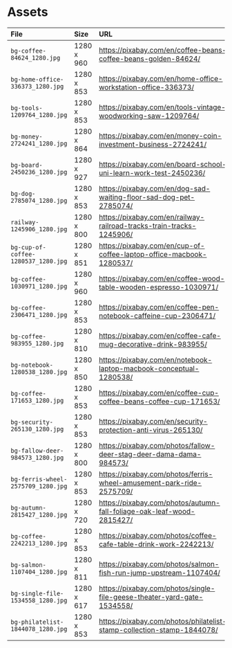 # Assets

File | Size | URL | License
:--- | :--- | :--- | :---
`bg-coffee-84624_1280.jpg` | 1280 x 960 | <https://pixabay.com/en/coffee-beans-coffee-beans-golden-84624/> | CC0 Creative Commons
`bg-home-office-336373_1280.jpg` | 1280 x 853 | <https://pixabay.com/en/home-office-workstation-office-336373/> | CC0 Creative Commons
`bg-tools-1209764_1280.jpg` | 1280 x 853 | <https://pixabay.com/en/tools-vintage-woodworking-saw-1209764/> | CC0 Creative Commons
`bg-money-2724241_1280.jpg` | 1280 x 864 | <https://pixabay.com/en/money-coin-investment-business-2724241/> | CC0 Creative Commons
`bg-board-2450236_1280.jpg` | 1280 x 927 | <https://pixabay.com/en/board-school-uni-learn-work-test-2450236/> | CC0 Creative Commons
`bg-dog-2785074_1280.jpg` | 1280 x 853 | <https://pixabay.com/en/dog-sad-waiting-floor-sad-dog-pet-2785074/> | CC0 Creative Commons
`railway-1245906_1280.jpg` | 1280 x 800 | <https://pixabay.com/en/railway-railroad-tracks-train-tracks-1245906/> | CC0 Creative Commons
`bg-cup-of-coffee-1280537_1280.jpg` | 1280 x 851 | <https://pixabay.com/en/cup-of-coffee-laptop-office-macbook-1280537/> | CC0 Creative Commons
`bg-coffee-1030971_1280.jpg` | 1280 x 960 | <https://pixabay.com/en/coffee-wood-table-wooden-espresso-1030971/> | CC0 Creative Commons
`bg-coffee-2306471_1280.jpg` | 1280 x 853 | <https://pixabay.com/en/coffee-pen-notebook-caffeine-cup-2306471/> | CC0 Creative Commons
`bg-coffee-983955_1280.jpg` | 1280 x 810 | <https://pixabay.com/en/coffee-cafe-mug-decorative-drink-983955/> | CC0 Creative Commons
`bg-notebook-1280538_1280.jpg` | 1280 x 850 | <https://pixabay.com/en/notebook-laptop-macbook-conceptual-1280538/> | CC0 Creative Commons
`bg-coffee-171653_1280.jpg` | 1280 x 853 | <https://pixabay.com/en/coffee-cup-coffee-beans-coffee-cup-171653/> | CC0 Creative Commons
`bg-security-265130_1280.jpg` | 1280 x 853 | <https://pixabay.com/en/security-protection-anti-virus-265130/> | CC0 Creative Commons
`bg-fallow-deer-984573_1280.jpg` | 1280 x 800 | <https://pixabay.com/photos/fallow-deer-stag-deer-dama-dama-984573/> | Pixabay License
`bg-ferris-wheel-2575709_1280.jpg` | 1280 x 853 | <https://pixabay.com/photos/ferris-wheel-amusement-park-ride-2575709/> | Pixabay License
`bg-autumn-2815427_1280.jpg` | 1280 x 720 | <https://pixabay.com/photos/autumn-fall-foliage-oak-leaf-wood-2815427/> | Pixabay License
`bg-coffee-2242213_1280.jpg` | 1280 x 853 | <https://pixabay.com/photos/coffee-cafe-table-drink-work-2242213/> | Pixabay License
`bg-salmon-1107404_1280.jpg` | 1280 x 811 | <https://pixabay.com/photos/salmon-fish-run-jump-upstream-1107404/> | Pixabay License
`bg-single-file-1534558_1280.jpg` | 1280 x 617 | <https://pixabay.com/photos/single-file-geese-theater-yard-gate-1534558/> | Pixabay License
`bg-philatelist-1844078_1280.jpg` | 1280 x 853 | <https://pixabay.com/photos/philatelist-stamp-collection-stamp-1844078/> | Pixabay License
